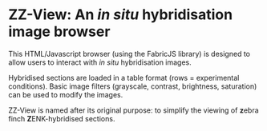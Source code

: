# ZZ-View: An <i>in situ</i> hybridisation image browser

This HTML/Javascript browser (using the FabricJS library) is designed to allow users to interact with <i>in situ</i> hybridisation images. 

Hybridised sections are loaded in a table format (rows = experimental conditions). Basic image filters (grayscale, contrast, brightness, saturation) can be used to modify the images.

ZZ-View is named after its original purpose: to simplify the viewing of <b>z</b>ebra finch <b>Z</b>ENK-hybridised sections.
